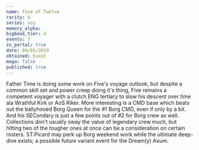 ```yaml
---
name: Five of Twelve
rarity: 5
series: voy
memory_alpha:
bigbook_tier: 4
events: 7
in_portal: true
date: 09/01/2019
obtained: Event
mega: false
published: true
---
```


Father Time is doing some work on Five's voyage outlook, but despite a common skill set and power creep doing it's thing, Five remains a competent voyager with a clutch ENG tertiary to slow his descent over time ala Wrathful Kirk or AoS Riker. More interesting is a CMD base which beats out the ballyhooed Borg Queen for the #1 Borg CMD, even if only by a bit. And his SECondary is just a few points out of #2 for Borg crew as well. Collections don't usually sway the value of legendary crew much, but hitting two of the tougher ones at once can be a consideration on certain rosters. ST:Picard may perk up Borg weekend work while the ultimate deep-dive exists; a possible future variant event for the Dream(y) Axum.

